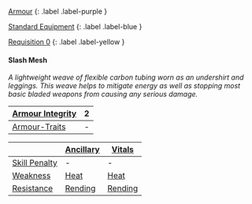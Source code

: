 
[Armour](Game/Armour-List)
{: .label .label-purple }

[Standard Equipment](Game/Standard-Equipment)
{: .label .label-blue }

[Requisition 0](Game/Deployment#Requisition)
{: .label .label-yellow }
#### Slash Mesh
*A lightweight weave of flexible carbon tubing worn as an undershirt and leggings. This weave helps to mitigate energy as well as stopping most basic bladed weapons from causing any serious damage.*

| [Armour Integrity](Game/Core/Armour#Armour%20Integrity) | 2 |
| :---- | :---- |
| [Armour-Traits](Game/Core/Armour-Traits) | - |

|                                                            | [Ancillary](Game/Core/Injury#Ancillary) | [Vitals](Game/Core/Injury#Vitals)   |
| ---------------------------------------------------------- | --------------------------------------- | ----------------------------------- |
| [Skill Penalty](Game/Core/Armour#Skill%20Penalty)          | -                                       | -                                   |
| [Weakness](Game/Core/Armour#Weakness%20and%20Resistance)   | [Heat](Game/Core/Injury#Heat)           | [Heat](Game/Core/Injury#Heat)       |
| [Resistance](Game/Core/Armour#Weakness%20and%20Resistance) | [Rending](Game/Core/Injury#Rending)     | [Rending](Game/Core/Injury#Rending) |

